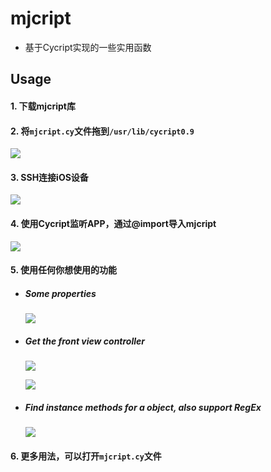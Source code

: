 # mjcript
- 基于Cycript实现的一些实用函数



## Usage
#### 1. 下载mjcript库
#### 2. 将`mjcript.cy`文件拖到`/usr/lib/cycript0.9`

![](https://images2017.cnblogs.com/blog/497279/201801/497279-20180117142349849-1266707786.png)

#### 3. SSH连接iOS设备

![](https://images2017.cnblogs.com/blog/497279/201801/497279-20180117144237631-1432220935.png)

#### 4. 使用Cycript监听APP，通过@import导入mjcript

![](https://images2017.cnblogs.com/blog/497279/201801/497279-20180117144247146-1584055320.png)

#### 5. 使用任何你想使用的功能
- ##### Some properties
  ![](https://images2017.cnblogs.com/blog/497279/201801/497279-20180117144250849-72214772.png)

- ##### Get the front view controller
  ![](https://images2017.cnblogs.com/blog/497279/201801/497279-20180117144258318-1930699920.png)

  ![](https://images2017.cnblogs.com/blog/497279/201801/497279-20180117150028068-883074678.png)

- ##### Find instance methods for a object, also support RegEx
  ![](https://images2017.cnblogs.com/blog/497279/201801/497279-20180117144357881-1750181543.png)

#### 6. 更多用法，可以打开`mjcript.cy`文件
